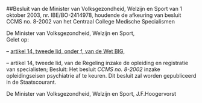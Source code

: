 <meta http-equiv='Content-Type' content='text/html; charset=utf-8' />

##Besluit van de Minister van Volksgezondheid, Welzijn en Sport van 1 oktober 2003, nr. IBE/BO-2414978, houdende de afkeuring van besluit CCMS no. 8-2002 van het Centraal College Medische Specialismen

De Minister van Volksgezondheid, Welzijn en Sport,  
Gelet op:

– [artikel 14, tweede lid, onder f, van de Wet BIG](../../../../../../../../../../../../../wet/wet/op/de/beroepen/in/de/individuele/gezondheidszorg/BWBR0006251/README.md),

– artikel 14, tweede lid, van de Regeling inzake de opleiding en registratie van specialisten;
Besluit:     Het besluit *CCMS no. 8-2002* inzake opleidingseisen psychiatrie af te keuren.     Dit besluit zal worden gepubliceerd in de Staatscourant.   

De 
Minister van Volksgezondheid, Welzijn en Sport, 
J.F.Hoogervorst    
